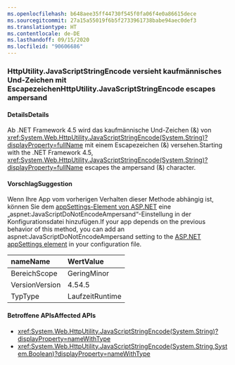```yaml
---
ms.openlocfilehash: b648aee35ff44730f545f0fa06f4e0a86615dece
ms.sourcegitcommit: 27a15a55019f6b5f2733961738babe94aec0def3
ms.translationtype: HT
ms.contentlocale: de-DE
ms.lasthandoff: 09/15/2020
ms.locfileid: "90606686"
---
```

### <a name="httputilityjavascriptstringencode-escapes-ampersand"></a><span data-ttu-id="9974c-101">HttpUtility.JavaScriptStringEncode versieht kaufmännisches Und-Zeichen mit Escapezeichen</span><span class="sxs-lookup"><span data-stu-id="9974c-101">HttpUtility.JavaScriptStringEncode escapes ampersand</span></span>

#### <a name="details"></a><span data-ttu-id="9974c-102">Details</span><span class="sxs-lookup"><span data-stu-id="9974c-102">Details</span></span>

<span data-ttu-id="9974c-103">Ab .NET Framework 4.5 wird das kaufmännische Und-Zeichen (&) von <xref:System.Web.HttpUtility.JavaScriptStringEncode(System.String)?displayProperty=fullName> mit einem Escapezeichen (&amp;) versehen.</span><span class="sxs-lookup"><span data-stu-id="9974c-103">Starting with the .NET Framework 4.5, <xref:System.Web.HttpUtility.JavaScriptStringEncode(System.String)?displayProperty=fullName> escapes the ampersand (&amp;) character.</span></span>

#### <a name="suggestion"></a><span data-ttu-id="9974c-104">Vorschlag</span><span class="sxs-lookup"><span data-stu-id="9974c-104">Suggestion</span></span>

<span data-ttu-id="9974c-105">Wenn Ihre App vom vorherigen Verhalten dieser Methode abhängig ist, können Sie dem [appSettings-Element von ASP.NET](/previous-versions/aspnet/hh975440(v=vs.120)) eine „aspnet:JavaScriptDoNotEncodeAmpersand“-Einstellung in der Konfigurationsdatei hinzufügen.</span><span class="sxs-lookup"><span data-stu-id="9974c-105">If your app depends on the previous behavior of this method, you can add an aspnet:JavaScriptDoNotEncodeAmpersand setting to the [ASP.NET appSettings element](/previous-versions/aspnet/hh975440(v=vs.120)) in your configuration file.</span></span>

| <span data-ttu-id="9974c-106">name</span><span class="sxs-lookup"><span data-stu-id="9974c-106">Name</span></span>    | <span data-ttu-id="9974c-107">Wert</span><span class="sxs-lookup"><span data-stu-id="9974c-107">Value</span></span>       |
|:--------|:------------|
| <span data-ttu-id="9974c-108">Bereich</span><span class="sxs-lookup"><span data-stu-id="9974c-108">Scope</span></span>   |<span data-ttu-id="9974c-109">Gering</span><span class="sxs-lookup"><span data-stu-id="9974c-109">Minor</span></span>|
|<span data-ttu-id="9974c-110">Version</span><span class="sxs-lookup"><span data-stu-id="9974c-110">Version</span></span>|<span data-ttu-id="9974c-111">4.5</span><span class="sxs-lookup"><span data-stu-id="9974c-111">4.5</span></span>|
|<span data-ttu-id="9974c-112">Typ</span><span class="sxs-lookup"><span data-stu-id="9974c-112">Type</span></span>|<span data-ttu-id="9974c-113">Laufzeit</span><span class="sxs-lookup"><span data-stu-id="9974c-113">Runtime</span></span>|

#### <a name="affected-apis"></a><span data-ttu-id="9974c-114">Betroffene APIs</span><span class="sxs-lookup"><span data-stu-id="9974c-114">Affected APIs</span></span>

- <xref:System.Web.HttpUtility.JavaScriptStringEncode(System.String)?displayProperty=nameWithType>
- <xref:System.Web.HttpUtility.JavaScriptStringEncode(System.String,System.Boolean)?displayProperty=nameWithType>

<!--

#### Affected APIs

- `M:System.Web.HttpUtility.JavaScriptStringEncode(System.String)`
- `M:System.Web.HttpUtility.JavaScriptStringEncode(System.String,System.Boolean)`

-->
